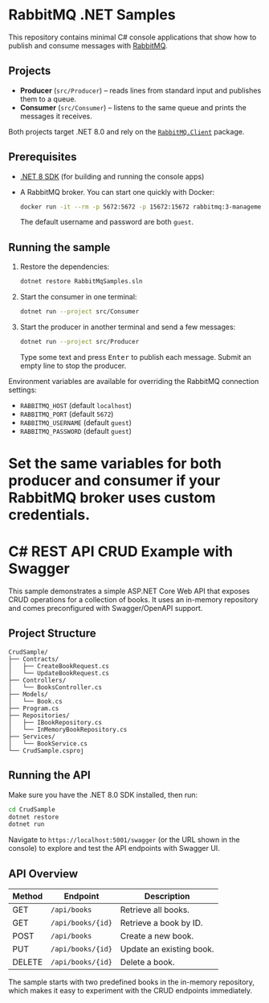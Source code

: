 # RabbitMQ .NET Samples

This repository contains minimal C# console applications that show how to publish and consume messages with [RabbitMQ](https://www.rabbitmq.com/).

## Projects

- **Producer** (`src/Producer`) – reads lines from standard input and publishes them to a queue.
- **Consumer** (`src/Consumer`) – listens to the same queue and prints the messages it receives.

Both projects target .NET 8.0 and rely on the [`RabbitMQ.Client`](https://www.nuget.org/packages/RabbitMQ.Client) package.

## Prerequisites

- [.NET 8 SDK](https://dotnet.microsoft.com/en-us/download) (for building and running the console apps)
- A RabbitMQ broker. You can start one quickly with Docker:

  ```bash
  docker run -it --rm -p 5672:5672 -p 15672:15672 rabbitmq:3-management
  ```

  The default username and password are both `guest`.

## Running the sample

1. Restore the dependencies:

   ```bash
   dotnet restore RabbitMqSamples.sln
   ```

2. Start the consumer in one terminal:

   ```bash
   dotnet run --project src/Consumer
   ```

3. Start the producer in another terminal and send a few messages:

   ```bash
   dotnet run --project src/Producer
   ```

   Type some text and press <kbd>Enter</kbd> to publish each message. Submit an empty line to stop the producer.

Environment variables are available for overriding the RabbitMQ connection settings:

- `RABBITMQ_HOST` (default `localhost`)
- `RABBITMQ_PORT` (default `5672`)
- `RABBITMQ_USERNAME` (default `guest`)
- `RABBITMQ_PASSWORD` (default `guest`)

Set the same variables for both producer and consumer if your RabbitMQ broker uses custom credentials.
=======
# C# REST API CRUD Example with Swagger

This sample demonstrates a simple ASP.NET Core Web API that exposes CRUD operations for a collection of books. It uses an in-memory repository and comes preconfigured with Swagger/OpenAPI support.

## Project Structure

```
CrudSample/
├── Contracts/
│   ├── CreateBookRequest.cs
│   └── UpdateBookRequest.cs
├── Controllers/
│   └── BooksController.cs
├── Models/
│   └── Book.cs
├── Program.cs
├── Repositories/
│   ├── IBookRepository.cs
│   └── InMemoryBookRepository.cs
├── Services/
│   └── BookService.cs
└── CrudSample.csproj
```

## Running the API

Make sure you have the .NET 8.0 SDK installed, then run:

```bash
cd CrudSample
dotnet restore
dotnet run
```

Navigate to `https://localhost:5001/swagger` (or the URL shown in the console) to explore and test the API endpoints with Swagger UI.

## API Overview

| Method | Endpoint          | Description         |
| ------ | ----------------- | ------------------- |
| GET    | `/api/books`      | Retrieve all books. |
| GET    | `/api/books/{id}` | Retrieve a book by ID. |
| POST   | `/api/books`      | Create a new book. |
| PUT    | `/api/books/{id}` | Update an existing book. |
| DELETE | `/api/books/{id}` | Delete a book. |

The sample starts with two predefined books in the in-memory repository, which makes it easy to experiment with the CRUD endpoints immediately.